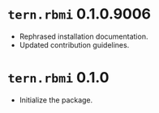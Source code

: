 # `tern.rbmi` 0.1.0.9006
 * Rephrased installation documentation.
 * Updated contribution guidelines.

# `tern.rbmi` 0.1.0

* Initialize the package.
